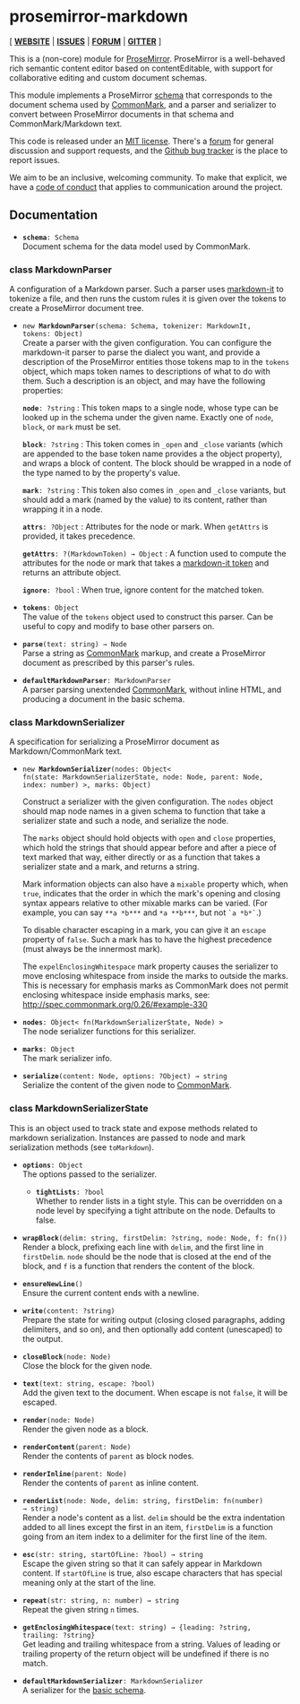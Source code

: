 # prosemirror-markdown

[ [**WEBSITE**](https://prosemirror.net) | [**ISSUES**](https://github.com/prosemirror/prosemirror-markdown/issues) | [**FORUM**](https://discuss.prosemirror.net) | [**GITTER**](https://gitter.im/ProseMirror/prosemirror) ]

This is a (non-core) module for [ProseMirror](https://prosemirror.net).
ProseMirror is a well-behaved rich semantic content editor based on
contentEditable, with support for collaborative editing and custom
document schemas.

This module implements a ProseMirror
[schema](https://prosemirror.net/docs/guide/#schema) that corresponds to
the document schema used by [CommonMark](http://commonmark.org/), and
a parser and serializer to convert between ProseMirror documents in
that schema and CommonMark/Markdown text.

This code is released under an
[MIT license](https://github.com/prosemirror/prosemirror/tree/master/LICENSE).
There's a [forum](http://discuss.prosemirror.net) for general
discussion and support requests, and the
[Github bug tracker](https://github.com/prosemirror/prosemirror/issues)
is the place to report issues.

We aim to be an inclusive, welcoming community. To make that explicit,
we have a [code of
conduct](http://contributor-covenant.org/version/1/1/0/) that applies
to communication around the project.

## Documentation

 * **`schema`**`: Schema`\
   Document schema for the data model used by CommonMark.


### class MarkdownParser

A configuration of a Markdown parser. Such a parser uses
[markdown-it](https://github.com/markdown-it/markdown-it) to
tokenize a file, and then runs the custom rules it is given over
the tokens to create a ProseMirror document tree.

 * `new `**`MarkdownParser`**`(schema: Schema, tokenizer: MarkdownIt, tokens: Object)`\
   Create a parser with the given configuration. You can configure
   the markdown-it parser to parse the dialect you want, and provide
   a description of the ProseMirror entities those tokens map to in
   the `tokens` object, which maps token names to descriptions of
   what to do with them. Such a description is an object, and may
   have the following properties:

   **`node`**`: ?string`
     : This token maps to a single node, whose type can be looked up
       in the schema under the given name. Exactly one of `node`,
       `block`, or `mark` must be set.

   **`block`**`: ?string`
     : This token comes in `_open` and `_close` variants (which are
       appended to the base token name provides a the object
       property), and wraps a block of content. The block should be
       wrapped in a node of the type named to by the property's
       value.

   **`mark`**`: ?string`
     : This token also comes in `_open` and `_close` variants, but
       should add a mark (named by the value) to its content, rather
       than wrapping it in a node.

   **`attrs`**`: ?Object`
     : Attributes for the node or mark. When `getAttrs` is provided,
       it takes precedence.

   **`getAttrs`**`: ?(MarkdownToken) → Object`
     : A function used to compute the attributes for the node or mark
       that takes a [markdown-it
       token](https://markdown-it.github.io/markdown-it/#Token) and
       returns an attribute object.

   **`ignore`**`: ?bool`
     : When true, ignore content for the matched token.

 * **`tokens`**`: Object`\
   The value of the `tokens` object used to construct
   this parser. Can be useful to copy and modify to base other
   parsers on.

 * **`parse`**`(text: string) → Node`\
   Parse a string as [CommonMark](http://commonmark.org/) markup,
   and create a ProseMirror document as prescribed by this parser's
   rules.


 * **`defaultMarkdownParser`**`: MarkdownParser`\
   A parser parsing unextended [CommonMark](http://commonmark.org/),
   without inline HTML, and producing a document in the basic schema.


### class MarkdownSerializer

A specification for serializing a ProseMirror document as
Markdown/CommonMark text.

 * `new `**`MarkdownSerializer`**`(nodes: Object< fn(state: MarkdownSerializerState, node: Node, parent: Node, index: number) >, marks: Object)`

   Construct a serializer with the given configuration. The `nodes`
   object should map node names in a given schema to function that
   take a serializer state and such a node, and serialize the node.

   The `marks` object should hold objects with `open` and `close`
   properties, which hold the strings that should appear before and
   after a piece of text marked that way, either directly or as a
   function that takes a serializer state and a mark, and returns a
   string.

   Mark information objects can also have a `mixable` property
   which, when `true`, indicates that the order in which the mark's
   opening and closing syntax appears relative to other mixable
   marks can be varied. (For example, you can say `**a *b***` and
   `*a **b***`, but not `` `a *b*` ``.)

   To disable character escaping in a mark, you can give it an
   `escape` property of `false`. Such a mark has to have the highest
   precedence (must always be the innermost mark).

   The `expelEnclosingWhitespace` mark property causes the
   serializer to move enclosing whitespace from inside the marks to
   outside the marks. This is necessary for emphasis marks as
   CommonMark does not permit enclosing whitespace inside emphasis
   marks, see: http://spec.commonmark.org/0.26/#example-330

 * **`nodes`**`: Object< fn(MarkdownSerializerState, Node) >`\
   The node serializer
   functions for this serializer.

 * **`marks`**`: Object`\
   The mark serializer info.

 * **`serialize`**`(content: Node, options: ?Object) → string`\
   Serialize the content of the given node to
   [CommonMark](http://commonmark.org/).


### class MarkdownSerializerState

This is an object used to track state and expose
methods related to markdown serialization. Instances are passed to
node and mark serialization methods (see `toMarkdown`).

 * **`options`**`: Object`\
   The options passed to the serializer.

    * **`tightLists`**`: ?bool`\
      Whether to render lists in a tight style. This can be overridden
      on a node level by specifying a tight attribute on the node.
      Defaults to false.

 * **`wrapBlock`**`(delim: string, firstDelim: ?string, node: Node, f: fn())`\
   Render a block, prefixing each line with `delim`, and the first
   line in `firstDelim`. `node` should be the node that is closed at
   the end of the block, and `f` is a function that renders the
   content of the block.

 * **`ensureNewLine`**`()`\
   Ensure the current content ends with a newline.

 * **`write`**`(content: ?string)`\
   Prepare the state for writing output (closing closed paragraphs,
   adding delimiters, and so on), and then optionally add content
   (unescaped) to the output.

 * **`closeBlock`**`(node: Node)`\
   Close the block for the given node.

 * **`text`**`(text: string, escape: ?bool)`\
   Add the given text to the document. When escape is not `false`,
   it will be escaped.

 * **`render`**`(node: Node)`\
   Render the given node as a block.

 * **`renderContent`**`(parent: Node)`\
   Render the contents of `parent` as block nodes.

 * **`renderInline`**`(parent: Node)`\
   Render the contents of `parent` as inline content.

 * **`renderList`**`(node: Node, delim: string, firstDelim: fn(number) → string)`\
   Render a node's content as a list. `delim` should be the extra
   indentation added to all lines except the first in an item,
   `firstDelim` is a function going from an item index to a
   delimiter for the first line of the item.

 * **`esc`**`(str: string, startOfLine: ?bool) → string`\
   Escape the given string so that it can safely appear in Markdown
   content. If `startOfLine` is true, also escape characters that
   has special meaning only at the start of the line.

 * **`repeat`**`(str: string, n: number) → string`\
   Repeat the given string `n` times.

 * **`getEnclosingWhitespace`**`(text: string) → {leading: ?string, trailing: ?string}`\
   Get leading and trailing whitespace from a string. Values of
   leading or trailing property of the return object will be undefined
   if there is no match.


 * **`defaultMarkdownSerializer`**`: MarkdownSerializer`\
   A serializer for the [basic schema](#schema).


